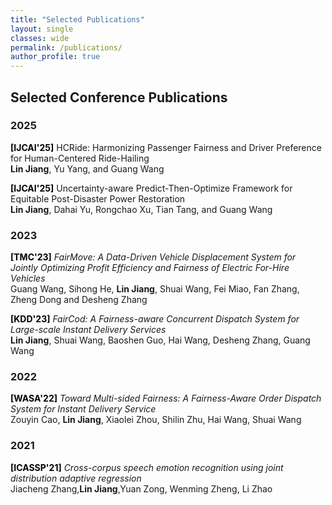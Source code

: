 ```yaml
---
title: "Selected Publications"
layout: single
classes: wide
permalink: /publications/
author_profile: true
---
```


## Selected Conference Publications

### 2025
<span style="color:black;font-weight:bold">[IJCAI'25]</span> HCRide: Harmonizing Passenger Fairness and Driver Preference for Human-Centered Ride-Hailing<br>
**Lin Jiang**, Yu Yang, and Guang Wang<br>

<span style="color:black;font-weight:bold">[IJCAI'25]</span> Uncertainty-aware Predict-Then-Optimize Framework for Equitable Post-Disaster Power Restoration<br>
**Lin Jiang**, Dahai Yu, Rongchao Xu, Tian Tang, and Guang Wang<br>

### 2023 

<span style="color:black;font-weight:bold">[TMC'23]</span> *FairMove: A Data-Driven Vehicle Displacement System for Jointly Optimizing Profit Efficiency and Fairness of Electric For-Hire Vehicles* <br>
Guang Wang, Sihong He, **Lin Jiang**, Shuai Wang, Fei Miao, Fan Zhang, Zheng Dong and Desheng Zhang<br>


<span style="color:black;font-weight:bold">[KDD'23]</span> *FairCod: A Fairness-aware Concurrent Dispatch System for Large-scale Instant Delivery Services* <br>
**Lin Jiang**, Shuai Wang, Baoshen Guo, Hai Wang, Desheng Zhang, Guang Wang<br>


### 2022
<span style="color:black;font-weight:bold">[WASA'22]</span> *Toward Multi-sided Fairness: A Fairness-Aware Order Dispatch System for Instant Delivery Service* <br>
Zouyin Cao, **Lin Jiang**, Xiaolei Zhou, Shilin Zhu, Hai Wang, Shuai Wang<br>


### 2021
<span style="color:black;font-weight:bold">[ICASSP'21]</span> *Cross-corpus speech emotion recognition using joint distribution adaptive regression* <br>
Jiacheng Zhang,**Lin Jiang**,Yuan Zong, Wenming Zheng, Li Zhao<br>




